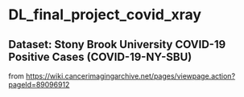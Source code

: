 # DL_final_project_covid_xray
## Dataset: Stony Brook University COVID-19 Positive Cases (COVID-19-NY-SBU)
from https://wiki.cancerimagingarchive.net/pages/viewpage.action?pageId=89096912
